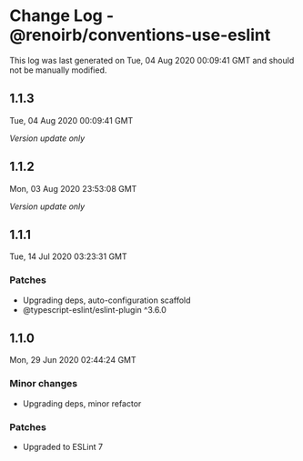 # Change Log - @renoirb/conventions-use-eslint

This log was last generated on Tue, 04 Aug 2020 00:09:41 GMT and should not be manually modified.

## 1.1.3
Tue, 04 Aug 2020 00:09:41 GMT

*Version update only*

## 1.1.2
Mon, 03 Aug 2020 23:53:08 GMT

*Version update only*

## 1.1.1
Tue, 14 Jul 2020 03:23:31 GMT

### Patches

- Upgrading deps, auto-configuration scaffold
- @typescript-eslint/eslint-plugin ^3.6.0

## 1.1.0
Mon, 29 Jun 2020 02:44:24 GMT

### Minor changes

- Upgrading deps, minor refactor

### Patches

- Upgraded to ESLint 7


